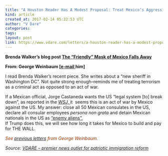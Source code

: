 ```yaml
---
title: "A Houston Reader Has A Modest Proposal: Treat Mexico’s Aggression As An Act Of War–And Illegals As Enemy Aliens"
kind: article
created_at: 2017-02-14 05:22:53 UTC
author: "V Dare"
categories: 
tags: 
layout: post
link: https://www.vdare.com/letters/a-houston-reader-has-a-modest-proposal-treat-mexicos-aggression-as-an-act-of-war-and-illegals-as-enemy-aliens
---
```



<!--
   A Houston Reader Has A Modest Proposal: Treat Mexico’s Aggression As An Act Of War–And Illegals As Enemy Aliens             # => "I Made a Pretty Gem - Planet.rb"
   https://www.vdare.com/letters/a-houston-reader-has-a-modest-proposal-treat-mexicos-aggression-as-an-act-of-war-and-illegals-as-enemy-aliens               # => "http://poteland.com/blog/i-made-a-pretty-gem-planet-dot-rb/"
   2017-02-14 05:22:53 UTC              # => "2012-04-14 05:17:00 UTC"
   &lt;div class=&quot;pf-content&quot;&gt;&lt;p&gt;&lt;strong&gt;Brenda Walker’s blog post &lt;a href=&quot;http://www.vdare.com/posts/the-friendly-mask-of-mexico-falls-away&quot; rel=&quot;bookmark&quot;&gt;The “Friendly” Mask of Mexico Falls Away&lt;/a&gt;&lt;/strong&gt;&lt;/p&gt;
&lt;p&gt;&lt;strong&gt;From: George Weinbaum [&lt;/strong&gt;&lt;a href=&quot;mailto:GWein02@aol.com?subject=A%20Houston%20Reader%20Suggests%20Jailing%20Illegals%20Who%20Have%20Anchor%20Babies&quot;&gt;&lt;strong&gt;e-mail &lt;/strong&gt;&lt;/a&gt;&lt;strong&gt;him]&lt;/strong&gt;&lt;/p&gt;
&lt;p&gt;I read Brenda Walker’s recent piece. She writes about a “new sheriff in Washington DC”. Not quite strong enough–reminds me of treating terrorism as a criminal act as opposed to an act of war.&lt;/p&gt;&lt;div id=&quot;57966237cc52c74a5e1363c4&quot; class=&quot;vdb_player vdb_57966237cc52c74a5e1363c456bcd17ce4b018167fea5539&quot;&gt;    &lt;/div&gt;
&lt;p&gt;If a Mexican official, Jorge Castaneda wants the US “legal system [to] break down”, as reported in the &lt;a href=&quot;https://www.wsj.com/articles/mexican-migrants-signal-they-prefer-detention-to-deportation-1486878566&quot;&gt;&lt;em&gt;WSJ,&lt;/em&gt; &lt;/a&gt;it  seems this is an act of war by Mexico against the US. My answer: close all 50 Mexican consulates in the US, declare all consular employees &lt;em&gt;persona non grata&lt;/em&gt; and detain Mexican nationals in the US as &lt;a href=&quot;http://www.vdare.com/articles/michelle-malkins-in-defense-of-internment&quot;&gt;“enemy aliens”.&lt;/a&gt;&lt;br&gt;
If Trump does this, we will see how long it takes for Mexico to build and pay for THE WALL.&lt;/p&gt;
&lt;p&gt;&lt;em&gt;&lt;span style=&quot;color: #993300;&quot;&gt;See&lt;/span&gt; &lt;a href=&quot;http://www.vdare.com/search/node/George%20Weinbaum&quot;&gt;previous letters&lt;/a&gt;&lt;/em&gt; &lt;span style=&quot;color: #993300;&quot;&gt;&lt;em&gt;from George Weinbaum.&lt;/em&gt;&lt;/span&gt;&lt;/p&gt;
&lt;/div&gt;           # => "I’ve been hurting to write this ever since we had the idea of creating a Planet for Cubox..." (Continued)
   VDARE – premier news outlet for patriotic immigration reform              # => "This is where I tell you stuff"
   vdare-premier-news-outlet-for-patriotic-immigratio              # => "this-is-where-i-tell-you-stuff"
   https://www.vdare.com               # => "http://poteland.com/articles"
           # => "programming planet"
                 # => "go ruby jekyll"
                 # => "http://poteland.com/images/site-logo.png"
   V Dare                 # => "Pablo Astigarraga"
   @vdar                # => "poteland"
   http://twitter.com/@vdar            # => "http://twitter.com/poteland" -->
<div class="pf-content"><p><strong>Brenda Walker’s blog post <a href="http://www.vdare.com/posts/the-friendly-mask-of-mexico-falls-away" rel="bookmark">The “Friendly” Mask of Mexico Falls Away</a></strong></p>
<p><strong>From: George Weinbaum [</strong><a href="mailto:GWein02@aol.com?subject=A%20Houston%20Reader%20Suggests%20Jailing%20Illegals%20Who%20Have%20Anchor%20Babies"><strong>e-mail </strong></a><strong>him]</strong></p>
<p>I read Brenda Walker’s recent piece. She writes about a “new sheriff in Washington DC”. Not quite strong enough–reminds me of treating terrorism as a criminal act as opposed to an act of war.</p><div id="57966237cc52c74a5e1363c4" class="vdb_player vdb_57966237cc52c74a5e1363c456bcd17ce4b018167fea5539">    </div>
<p>If a Mexican official, Jorge Castaneda wants the US “legal system [to] break down”, as reported in the <a href="https://www.wsj.com/articles/mexican-migrants-signal-they-prefer-detention-to-deportation-1486878566"><em>WSJ,</em> </a>it  seems this is an act of war by Mexico against the US. My answer: close all 50 Mexican consulates in the US, declare all consular employees <em>persona non grata</em> and detain Mexican nationals in the US as <a href="http://www.vdare.com/articles/michelle-malkins-in-defense-of-internment">“enemy aliens”.</a><br>
If Trump does this, we will see how long it takes for Mexico to build and pay for THE WALL.</p>
<p><em><span style="color: #993300;">See</span> <a href="http://www.vdare.com/search/node/George%20Weinbaum">previous letters</a></em> <span style="color: #993300;"><em>from George Weinbaum.</em></span></p>
</div><div class="">
    <i>Source: <a href="https://www.vdare.com">VDARE – premier news outlet for patriotic immigration reform</a></i>
</div>
